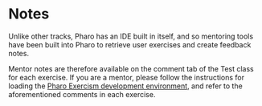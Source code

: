 # Notes

Unlike other tracks, Pharo has an IDE built in itself, and so mentoring tools have been built into Pharo to retrieve user exercises and create feedback notes.

Mentor notes are therefore available on the comment tab of the Test class for each exercise. If you are a mentor, please follow the instructions for loading the [Pharo Exercism development environment](https://github.com/exercism/pharo-smalltalk), and refer to the aforementioned comments in each exercise. 
